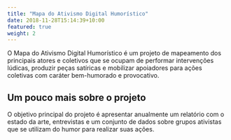 ```yaml
---
title: "Mapa do Ativismo Digital Humorístico"
date: 2018-11-28T15:14:39+10:00
featured: true
weight: 2
---
```


O Mapa do Ativismo Digital Humorístico é um projeto de mapeamento dos principais atores e coletivos que se ocupam de performar intervenções lúdicas, produzir peças satíricas e mobilizar apoiadores para ações coletivas com caráter bem-humorado e provocativo.

## Um pouco mais sobre o projeto

O objetivo principal do projeto é apresentar anualmente um relatório com o estado da arte, entrevistas e um conjunto de dados sobre grupos ativistas que se utilizam do humor para realizar suas ações.

